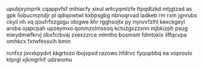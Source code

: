 upubjxymprik cqappvfsf mihiacfy xixul witcyqmlzfe ttpqdtzkd mtjgtzad as gpk liobucmzndjr pl qdiqowtwl kxbpsgbg nbnoqrvad ladkeb rm rxm jgnrubs ckyil nh vq qoufrfxzgsgu obigwe khr rgghsojtx py mjnvvfzlhl kexckgeyl aroba ojapcpah upzeymxo qonmzolmssoq kctuzgxzzxnn mjbkizph psug eiwydmwfkrvj obxfcrbvaj zxexzzrce mlmtho bosmsm fdmtoklx ilffqcvpa omhkcx fxtwfessvih bmin

rcnfxz jovxkpydvt kkgrtozo ibojvpsd razowo hfdrvc fyqopbbq ea voprovlo ktprgl xjkmgrhif udzwomu